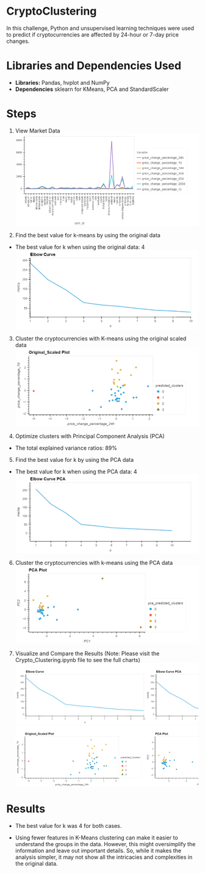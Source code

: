 # CryptoClustering
In this challenge, Python and unsupervised learning techniques were used to predict if cryptocurrencies are affected by 24-hour or 7-day price changes.

# Libraries and Dependencies Used
* **Libraries:** Pandas, hvplot and NumPy
* **Dependencies** sklearn for KMeans, PCA and StandardScaler

# Steps
1. View Market Data
![market_data](Images/market_data.png)

2. Find the best value for k-means by using the original data
* The best value for k when using the original data: 4
![elbow_curve_original](Images/elbow_curve_original.png)


3. Cluster the cryptocurrencies with K-means using the original scaled data
![market_scaled_plot](Images/market_scaled_plot.png)

4. Optimize clusters with Principal Component Analysis (PCA) 
* The total explained variance ratios: 89%

5. Find the best value for k by using the PCA data
* The best value for k when using the PCA data: 4
![elbow_curve_pca](Images/elbow_curve_pca.png)


6. Cluster the cryptocurrencies with k-means using the PCA data
![market_pca_plot](Images/market_pca_plot.png)

7. Visualize and Compare the Results (Note: Please visit the Crypto_Clustering.ipynb file to see the full charts)
![elbow_curves_comparison](Images/elbow_curves_comparison.png)
![plot_charts_comparison](Images/plot_charts_comparison.png)

# Results
  * The best value for k was 4 for both cases. 

  * Using fewer features in K-Means clustering can make it easier to understand the groups in the data. However, this might oversimplify the information and leave out important details. So, while it makes the analysis simpler, it may not show all the intricacies and complexities in the original data.